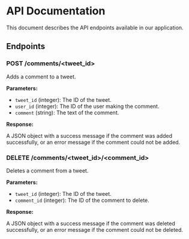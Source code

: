 # API Documentation

This document describes the API endpoints available in our application.

## Endpoints

### POST /comments/<tweet_id>

Adds a comment to a tweet.

**Parameters:**

- `tweet_id` (integer): The ID of the tweet.
- `user_id` (integer): The ID of the user making the comment.
- `comment` (string): The text of the comment.

**Response:**

A JSON object with a success message if the comment was added successfully, or an error message if the comment could not be added.

### DELETE /comments/<tweet_id>/<comment_id>

Deletes a comment from a tweet.

**Parameters:**

- `tweet_id` (integer): The ID of the tweet.
- `comment_id` (integer): The ID of the comment to delete.

**Response:**

A JSON object with a success message if the comment was deleted successfully, or an error message if the comment could not be deleted.
